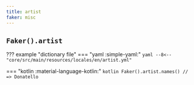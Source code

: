 ```yaml
---
title: artist
faker: misc
---
```


## `Faker().artist`

??? example "dictionary file"
    === "yaml :simple-yaml:"
        ```yaml
        --8<-- "core/src/main/resources/locales/en/artist.yml"
        ```

=== "kotlin :material-language-kotlin:"
    ```kotlin
    Faker().artist.names() // => Donatello
    ```
